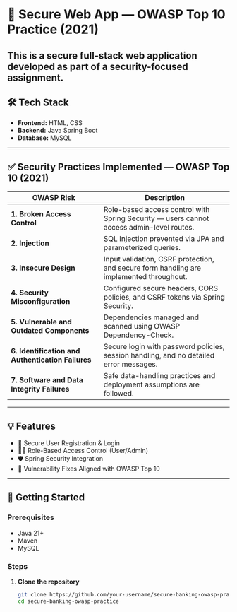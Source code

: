 # 🔐 Secure Web App — OWASP Top 10 Practice (2021)

This is a secure full-stack web application developed as part of a security-focused assignment.
---

## 🛠️ Tech Stack

- **Frontend:** HTML, CSS  
- **Backend:** Java Spring Boot  
- **Database:** MySQL  

---

## ✅ Security Practices Implemented — OWASP Top 10 (2021)

| OWASP Risk | Description |
|------------|-------------|
| **1. Broken Access Control** | Role-based access control with Spring Security — users cannot access admin-level routes. |
| **2. Injection** | SQL Injection prevented via JPA and parameterized queries. |
| **3. Insecure Design** | Input validation, CSRF protection, and secure form handling are implemented throughout. |
| **4. Security Misconfiguration** | Configured secure headers, CORS policies, and CSRF tokens via Spring Security. |
| **5. Vulnerable and Outdated Components** | Dependencies managed and scanned using OWASP Dependency-Check. |
| **6. Identification and Authentication Failures** | Secure login with password policies, session handling, and no detailed error messages. |
| **7. Software and Data Integrity Failures** | Safe data-handling practices and deployment assumptions are followed. |



---

## 💡 Features

- 🔐 Secure User Registration & Login  
- 👨‍💼 Role-Based Access Control (User/Admin)  
- 🛡️ Spring Security Integration  
- 🧪 Vulnerability Fixes Aligned with OWASP Top 10  

---

## 🚀 Getting Started

### Prerequisites

- Java 21+
- Maven
- MySQL

### Steps

1. **Clone the repository**
   ```bash
   git clone https://github.com/your-username/secure-banking-owasp-practice.git
   cd secure-banking-owasp-practice
